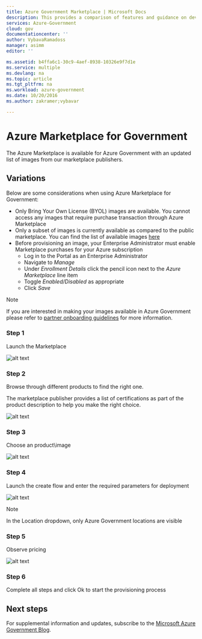 ```yaml
---
title: Azure Government Marketplace | Microsoft Docs
description: This provides a comparison of features and guidance on developing applications for Azure Government.
services: Azure-Government
cloud: gov
documentationcenter: ''
author: VybavaRamadoss
manager: asimm
editor: ''

ms.assetid: b4ffa6c1-30c9-4aef-8938-10326e9f7d1e
ms.service: multiple
ms.devlang: na
ms.topic: article
ms.tgt_pltfrm: na
ms.workload: azure-government
ms.date: 10/20/2016
ms.author: zakramer;vybavar

---
```

# Azure Marketplace for Government
The Azure Marketplace is available for Azure Government with an updated list of images from our marketplace publishers. 

## Variations
Below are some considerations when using Azure Marketplace for Government:

* Only Bring Your Own License (BYOL) images are available. You cannot access any images that require purchase transaction through Azure Marketplace
* Only a subset of images is currently available as compared to the public marketplace. You can find the list of available images [here](../azure-government-image-gallery.md) 
* Before provisioning an image, your Enterprise Administrator must enable Marketplace purchases for your Azure subscription
  * Log in to the Portal as an Enterprise Administrator
  * Navigate to *Manage*
  * Under *Enrollment Details* click the pencil icon next to the *Azure Marketplace* line item
  * Toggle *Enabled/Disabled* as appropriate
  * Click *Save*

> [!NOTE]
> If you are interested in making your images available in Azure Government please refer to [partner onboarding guidelines](documentation-government-manage-marketplace-partners.md) for more information.
> 
> 

### Step 1
Launch the Marketplace

![alt text](./media/government-manage-marketplace-launch.png)  

### Step 2
Browse through different products to find the right one.

The marketplace publisher provides a list of certifications as part of the product description to help you make the right choice. 

![alt text](./media/government-manage-marketplace-service.png)

### Step 3
Choose an product\image

![alt text](./media/government-manage-marketplace-image.png)

### Step 4
Launch the create flow and enter the required parameters for deployment

![alt text](./media/government-manage-marketplace-deployment.png)

> [!NOTE]
> In the Location dropdown, only Azure Government locations are visible
> 
> 

### Step 5
Observe pricing

![alt text](./media/government-manage-marketplace-pricing.png)

### Step 6
Complete all steps and click Ok to start the provisioning process

## Next steps
For supplemental information and updates, subscribe to the [Microsoft Azure Government Blog](https://blogs.msdn.microsoft.com/azuregov/).

